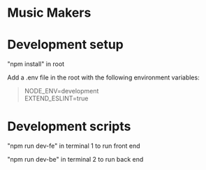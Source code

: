 # **Music Makers**

# Development setup

"npm install" in root

Add a .env file in the root with the following environment variables:

> NODE_ENV=development  
> EXTEND_ESLINT=true

# Development scripts

"npm run dev-fe" in terminal 1 to run front end

"npm run dev-be" in terminal 2 to run back end
